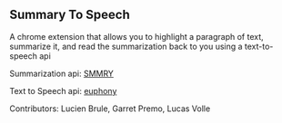 <h2>Summary To Speech</h2>

A chrome extension that allows you to highlight a paragraph of text, summarize it, 
and read the summarization back to you using a text-to-speech api

Summarization api:	[SMMRY](smmry.com/api)

Text to Speech api: [euphony](euphonyinc.com)


Contributors: Lucien Brule, Garret Premo, Lucas Volle

